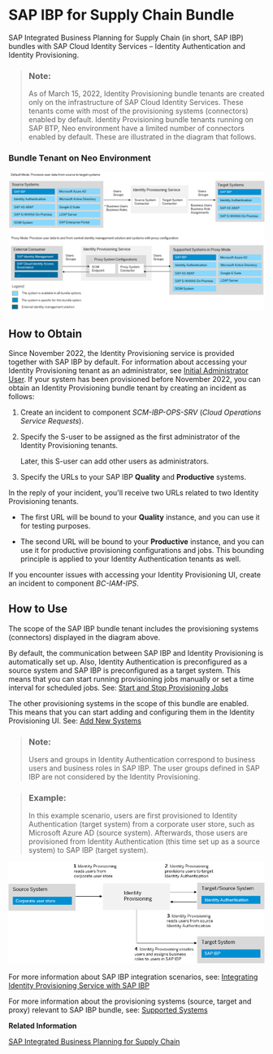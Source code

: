 <!-- loio81b7e2e232c14b7baf8d2b7e68f7cda3 -->

# SAP IBP for Supply Chain Bundle

SAP Integrated Business Planning for Supply Chain \(in short, SAP IBP\) bundles with SAP Cloud Identity Services – Identity Authentication and Identity Provisioning.



> ### Note:  
> As of March 15, 2022, Identity Provisioning bundle tenants are created only on the infrastructure of SAP Cloud Identity Services. These tenants come with most of the provisioning systems \(connectors\) enabled by default. Identity Provisioning bundle tenants running on SAP BTP, Neo environment have a limited number of connectors enabled by default. These are illustrated in the diagram that follows.



### Bundle Tenant on Neo Environment

![](images/IPS_IBP_Bundle_95b9aab.png)



<a name="loio81b7e2e232c14b7baf8d2b7e68f7cda3__section_pjk_bxz_fqb"/>

## How to Obtain

Since November 2022, the Identity Provisioning service is provided together with SAP IBP by default. For information about accessing your Identity Provisioning tenant as an administrator, see [Initial Administrator User](https://help.sap.com/docs/SAP_INTEGRATED_BUSINESS_PLANNING/685fbd2d5f8f4ca2aacfc35f1938d1c1/22831a6a46024ccda611f7e89b3bfdcf.html?version=2211). If your system has been provisioned before November 2022, you can obtain an Identity Provisioning bundle tenant by creating an incident as follows:

1.  Create an incident to component *SCM-IBP-OPS-SRV* \(*Cloud Operations Service Requests*\).

2.  Specify the S-user to be assigned as the first administrator of the Identity Provisioning tenants.

    Later, this S-user can add other users as administrators.

3.  Specify the URLs to your SAP IBP **Quality** and **Productive** systems.


In the reply of your incident, you'll receive two URLs related to two Identity Provisioning tenants.

-   The first URL will be bound to your **Quality** instance, and you can use it for testing purposes.

-   The second URL will be bound to your **Productive** instance, and you can use it for productive provisioning configurations and jobs. This bounding principle is applied to your Identity Authentication tenants as well.


If you encounter issues with accessing your Identity Provisioning UI, create an incident to component *BC-IAM-IPS*.



<a name="loio81b7e2e232c14b7baf8d2b7e68f7cda3__section_kpf_dr5_3qb"/>

## How to Use

The scope of the SAP IBP bundle tenant includes the provisioning systems \(connectors\) displayed in the diagram above.

By default, the communication between SAP IBP and Identity Provisioning is automatically set up. Also, Identity Authentication is preconfigured as a source system and SAP IBP is preconfigured as a target system. This means that you can start running provisioning jobs manually or set a time interval for scheduled jobs. See: [Start and Stop Provisioning Jobs](Operation-Guide/start-and-stop-provisioning-jobs-531a261.md)

The other provisioning systems in the scope of this bundle are enabled. This means that you can start adding and configuring them in the Identity Provisioning UI. See: [Add New Systems](Operation-Guide/add-new-systems-bd214dc.md)

> ### Note:  
> Users and groups in Identity Authentication correspond to business users and business roles in SAP IBP. The user groups defined in SAP IBP are not considered by the Identity Provisioning.

> ### Example:  
> In this example scenario, users are first provisioned to Identity Authentication \(target system\) from a corporate user store, such as Microsoft Azure AD \(source system\). Afterwards, those users are provisioned from Identity Authentication \(this time set up as a source system\) to SAP IBP \(target system\).

![](images/IPS_IBP_Example_a53e3eb.png)

For more information about SAP IBP integration scenarios, see: [Integrating Identity Provisioning Service with SAP IBP](https://help.sap.com/viewer/feae3cea3cc549aaa9d9de7d363a83e6/Latest/en-US/c512e3aefa6f43bbb916eb164361a1c0.html)

For more information about the provisioning systems \(source, target and proxy\) relevant to SAP IBP bundle, see: [Supported Systems](supported-systems-81ca0c1.md)

**Related Information**  


[SAP Integrated Business Planning for Supply Chain](https://help.sap.com/viewer/product/SAP_INTEGRATED_BUSINESS_PLANNING/2108/en-US?task=discover_task)

